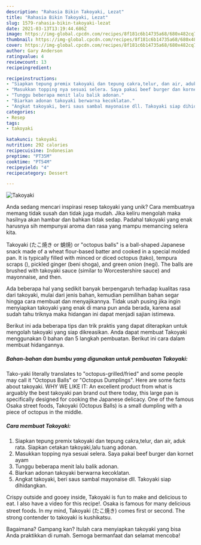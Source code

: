 ```yaml
---
description: "Rahasia Bikin Takoyaki, Lezat"
title: "Rahasia Bikin Takoyaki, Lezat"
slug: 1579-rahasia-bikin-takoyaki-lezat
date: 2021-03-13T13:19:44.686Z
image: https://img-global.cpcdn.com/recipes/8f181c6b14735a68/680x482cq70/takoyaki-foto-resep-utama.jpg
thumbnail: https://img-global.cpcdn.com/recipes/8f181c6b14735a68/680x482cq70/takoyaki-foto-resep-utama.jpg
cover: https://img-global.cpcdn.com/recipes/8f181c6b14735a68/680x482cq70/takoyaki-foto-resep-utama.jpg
author: Gary Anderson
ratingvalue: 4
reviewcount: 13
recipeingredient:

recipeinstructions:
- "Siapkan tepung premix takoyaki dan tepung cakra,telur, dan air, aduk rata. Siapkan cetakan takoyaki,lalu tuang adonan."
- "Masukkan topping nya sesuai selera. Saya pakai beef burger dan kornet ayam"
- "Tunggu beberapa menit lalu balik adonan."
- "Biarkan adonan takoyaki berwarna kecoklatan."
- "Angkat takoyaki, beri saus sambal mayonaise dll. Takoyaki siap dihidangkan."
categories:
- Resep
tags:
- takoyaki

katakunci: takoyaki 
nutrition: 292 calories
recipecuisine: Indonesian
preptime: "PT35M"
cooktime: "PT54M"
recipeyield: "4"
recipecategory: Dessert

---
```



![Takoyaki](https://img-global.cpcdn.com/recipes/8f181c6b14735a68/680x482cq70/takoyaki-foto-resep-utama.jpg)

Anda sedang mencari inspirasi resep takoyaki yang unik? Cara membuatnya memang tidak susah dan tidak juga mudah. Jika keliru mengolah maka hasilnya akan hambar dan bahkan tidak sedap. Padahal takoyaki yang enak harusnya sih mempunyai aroma dan rasa yang mampu memancing selera kita.

Takoyaki (たこ焼き or 蛸焼) or &#34;octopus balls&#34; is a ball-shaped Japanese snack made of a wheat flour-based batter and cooked in a special molded pan. It is typically filled with minced or diced octopus (tako), tempura scraps (), pickled ginger (beni shoga), and green onion (negi). The balls are brushed with takoyaki sauce (similar to Worcestershire sauce) and mayonnaise, and then.

Ada beberapa hal yang sedikit banyak berpengaruh terhadap kualitas rasa dari takoyaki, mulai dari jenis bahan, kemudian pemilihan bahan segar hingga cara membuat dan menyajikannya. Tidak usah pusing jika ingin menyiapkan takoyaki yang enak di mana pun anda berada, karena asal sudah tahu triknya maka hidangan ini dapat menjadi sajian istimewa.


Berikut ini ada beberapa tips dan trik praktis yang dapat diterapkan untuk mengolah takoyaki yang siap dikreasikan. Anda dapat membuat Takoyaki menggunakan 0 bahan dan 5 langkah pembuatan. Berikut ini cara dalam membuat hidangannya.

<!--inarticleads1-->

##### Bahan-bahan dan bumbu yang digunakan untuk pembuatan Takoyaki:



Tako-yaki literally translates to &#34;octopus-grilled/fried&#34; and some people may call it &#34;Octopus Balls&#34; or &#34;Octopus Dumplings&#34;. Here are some facts about takoyaki. WHY WE LIKE IT: An excellent product from what is arguably the best takoyaki pan brand out there today, this large pan is specifically designed for cooking the Japanese delicacy. One of the famous Osaka street foods, Takoyaki (Octopus Balls) is a small dumpling with a piece of octopus in the middle. 

<!--inarticleads2-->

##### Cara membuat Takoyaki:

1. Siapkan tepung premix takoyaki dan tepung cakra,telur, dan air, aduk rata. Siapkan cetakan takoyaki,lalu tuang adonan.
1. Masukkan topping nya sesuai selera. Saya pakai beef burger dan kornet ayam
1. Tunggu beberapa menit lalu balik adonan.
1. Biarkan adonan takoyaki berwarna kecoklatan.
1. Angkat takoyaki, beri saus sambal mayonaise dll. Takoyaki siap dihidangkan.


Crispy outside and gooey inside, Takoyaki is fun to make and delicious to eat. I also have a video for this recipe!. Osaka is famous for many delicious street foods. In my mind, Takoyaki (たこ焼き) comes first or second. The strong contender to takoyaki is kushikatsu. 

Bagaimana? Gampang kan? Itulah cara menyiapkan takoyaki yang bisa Anda praktikkan di rumah. Semoga bermanfaat dan selamat mencoba!
